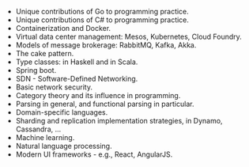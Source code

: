 
* Unique contributions of Go to programming practice.
* Unique contributions of C# to programming practice.
* Containerization and Docker.
* Virtual data center management: Mesos, Kubernetes, Cloud Foundry.
* Models of message brokerage: RabbitMQ, Kafka, Akka.
* The cake pattern.
* Type classes: in Haskell and in Scala.
* Spring boot.
* SDN - Software-Defined Networking.
* Basic network security.
* Category theory and its influence in programming.
* Parsing in general, and functional parsing in particular.
* Domain-specific languages.
* Sharding and replication implementation strategies, in Dynamo, Cassandra, ...
* Machine learning.
* Natural language processing.
* Modern UI frameworks - e.g., React, AngularJS.
